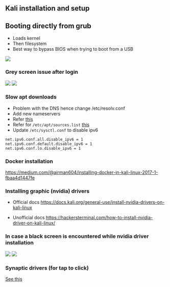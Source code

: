 ## Kali installation and setup

## Booting directly from grub
* Loads kernel
* Then filesystem
* Best way to bypass BIOS when trying to boot from a USB

![](../static/5.jpg)

### Grey screen issue after login

![](../static/1.jpg)
![](../static/2.jpg)


### Slow apt downloads

* Problem with the DNS hence change /etc/resolv.conf
* Add new nameservers
* Refer [this](https://www.blackmoreops.com/2013/10/30/fix-kali-linux-apt-get-slow-update/)
* Refer for `/etc/apt/sources.list` [this](https://www.metahackers.pro/speed-kali-linux-update/)
* Update `/etc/sysctl.conf` to disable ipv6

```
net.ipv6.conf.all.disable_ipv6 = 1
net.ipv6.conf.default.disable_ipv6 = 1
net.ipv6.conf.lo.disable_ipv6 = 1
```


### Docker installation

https://medium.com/@airman604/installing-docker-in-kali-linux-2017-1-fbaa4d1447fe

### Installing graphic (nvidia) drivers

* Official docs
https://docs.kali.org/general-use/install-nvidia-drivers-on-kali-linux

* Unofficial docs
https://hackersterminal.com/how-to-install-nvidia-driver-on-kali-linux/

### In case a black screen is encountered while nvidia driver installation


![](../static/3.jpg)
![](../static/4.jpg)

### Synaptic drivers (for tap to click)

[See this](https://unix.stackexchange.com/questions/337008/activate-tap-to-click-on-touchpad)
